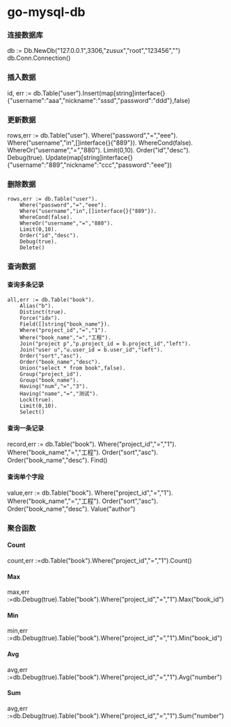 # go-mysql-db

### 连接数据库

  db := Db.NewDb("127.0.0.1",3306,"zusux","root","123456","")
	db.Conn.Connection()
  
### 插入数据
  id, err := db.Table("user").Insert(map[string]interface{}{"username":"aaa","nickname":"sssd","password":"ddd"},false)
  
### 更新数据

  rows,err := db.Table("user").
		Where("password","=","eee").
		Where("username","in",[]interface{}{"889"}).
		WhereCond(false).
		WhereOr("username","=","880").
		Limit(0,10).
		Order("id","desc").
		Debug(true).
		Update(map[string]interface{}{"username":"889","nickname":"ccc","password":"eee"})
    
 ### 删除数据
 
    rows,err := db.Table("user").
		Where("password","=","eee").
		Where("username","in",[]interface{}{"889"}).
		WhereCond(false).
		WhereOr("username","=","880").
		Limit(0,10).
		Order("id","desc").
		Debug(true).
		Delete()
    
 ### 查询数据
 
 #### 查询多条记录
	all,err := db.Table("book").
		Alias("b").
		Distinct(true).
		Force("idx").
		Field([]string{"book_name"}).
		Where("project_id","=","1").
		Where("book_name","=","工程").
		Join("project p","p.project_id = b.project_id","left").
		Join("user u","u.user_id = b.user_id","left").
		Order("sort","asc").
		Order("book_name","desc").
		Union("select * from book",false).
		Group("project_id").
		Group("book_name").
		Having("num","=","3").
		Having("name","=","测试").
		Lock(true).
		Limit(0,10).
		Select()
    
  #### 查询一条记录
  record,err := db.Table("book").
		Where("project_id","=","1").
		Where("book_name","=","工程").
		Order("sort","asc").
		Order("book_name","desc").
		Find()
  #### 查询单个字段
  value,err := db.Table("book").
		Where("project_id","=","1").
		Where("book_name","=","工程").
		Order("sort","asc").
		Order("book_name","desc").
		Value("author")
    
  ### 聚合函数 
  
  #### Count
  count,err :=db.Table("book").Where("project_id","=","1").Count()
  
  #### Max
  max,err :=db.Debug(true).Table("book").Where("project_id","=","1").Max("book_id")
  
  #### Min
  min,err :=db.Debug(true).Table("book").Where("project_id","=","1").Min("book_id")
  
  #### Avg
  avg,err :=db.Debug(true).Table("book").Where("project_id","=","1").Avg("number")
  
  #### Sum
  avg,err :=db.Debug(true).Table("book").Where("project_id","=","1").Sum("number")
